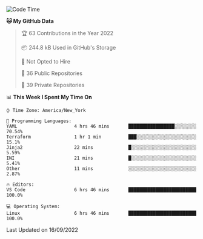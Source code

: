 <!--START_SECTION:waka-->
![Code Time](http://img.shields.io/badge/Code%20Time-87%20hrs%2051%20mins-blue)

**🐱 My GitHub Data** 

> 🏆 63 Contributions in the Year 2022
 > 
> 📦 244.8 kB Used in GitHub's Storage 
 > 
> 🚫 Not Opted to Hire
 > 
> 📜 36 Public Repositories 
 > 
> 🔑 39 Private Repositories  
 > 
📊 **This Week I Spent My Time On** 

```text
⌚︎ Time Zone: America/New_York

💬 Programming Languages: 
YAML                     4 hrs 46 mins       █████████████████░░░░░░░░   70.54% 
Terraform                1 hr 1 min          ███░░░░░░░░░░░░░░░░░░░░░░   15.1% 
Jinja2                   22 mins             █░░░░░░░░░░░░░░░░░░░░░░░░   5.59% 
INI                      21 mins             █░░░░░░░░░░░░░░░░░░░░░░░░   5.41% 
Other                    11 mins             ░░░░░░░░░░░░░░░░░░░░░░░░░   2.87%

🔥 Editors: 
VS Code                  6 hrs 46 mins       █████████████████████████   100.0%

💻 Operating System: 
Linux                    6 hrs 46 mins       █████████████████████████   100.0%

```


 Last Updated on 16/09/2022
<!--END_SECTION:waka-->